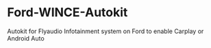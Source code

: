 # Ford-WINCE-Autokit
Autokit for Flyaudio Infotainment system on Ford to enable Carplay or Android Auto
